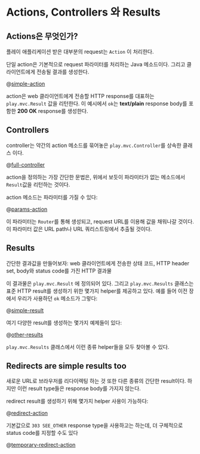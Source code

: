<!--- Copyright (C) 2009-2015 Typesafe Inc. <http://www.typesafe.com> -->
# Actions, Controllers 와 Results

## Actions은 무엇인가?

플레이 애플리케이션 받은 대부분의 request는 `Action` 이 처리한다. 

단일 action은 기본적으로 request 파라미터를 처리하는 Java 메소드이다. 그리고 클라이언트에게 전송될 결과를 생성한다.

@[simple-action](code/javaguide/http/JavaActions.java)

action은 web 클라이언트에게 전송할 HTTP response를 대표하는 `play.mvc.Result` 값을 리턴한다. 이 예시에서  `ok`는 **text/plain** response body를 포함한 **200 OK** response를 생성한다.

## Controllers 

controller는 약간의 action 메소드를 묶어놓은 `play.mvc.Controller`를 상속한 클래스 이다.

@[full-controller](code/javaguide/http/full/Application.java)

action을 정의하는 가장 간단한 문법은, 위에서 보듯이 파라미터가 없는 메소드에서 `Result`값을 리턴하는 것이다.

action 메소드는 파라미터를 가질 수 있다:

@[params-action](code/javaguide/http/JavaActions.java)

이 파라미터는 `Router`를 통해 생성되고, request URL를 이용해 값을 채워나갈 것이다. 이 파라미터 값은 URL path나 URL 쿼리스트링에서 추출될 것이다.

## Results

간단한 결과값을 만들어보자: web 클라이언트에게 전송한 상태 코드, HTTP header set, body와 status code를 가진 HTTP 결과물

이 결과물은 `play.mvc.Result` 에 정의되어 있다. 그리고 `play.mvc.Results` 클래스는 표준 HTTP result를 생성하기 위한 몇가지 helper를 제공하고 있다. 예를 들어 이전 장에서 우리가 사용하던 `ok` 메소드가 그렇다:

@[simple-result](code/javaguide/http/JavaActions.java)

여기 다양한 result를 생성하는 몇가지 예제들이 있다:

@[other-results](code/javaguide/http/JavaActions.java)

`play.mvc.Results` 클래스에서 이런 종류 helper들을 모두 찾아볼 수 있다.

## Redirects are simple results too

새로운 URL로 브라우저를 리다이렉팅 하는 것 또한 다른 종류의 간단한 result이다. 하지만 이런 result type들은 response body를 가지지 않는다. 

redirect result를 생성하기 위해 몇가지 helper 사용이 가능하다:

@[redirect-action](code/javaguide/http/JavaActions.java)

기본값으로 `303 SEE_OTHER` response type을 사용하고는 하는데, 더 구체적으로 status code를 지정할 수도 있다

@[temporary-redirect-action](code/javaguide/http/JavaActions.java)
